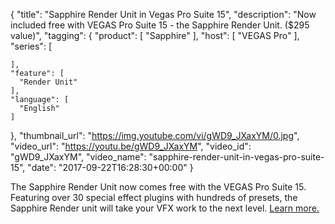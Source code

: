 {
  "title": "Sapphire Render Unit in Vegas Pro Suite 15",
  "description": "Now included free with VEGAS Pro Suite 15 - the Sapphire Render Unit. ($295 value)",
  "tagging": {
    "product": [
      "Sapphire"
    ],
    "host": [
      "VEGAS Pro"
    ],
    "series": [

    ],
    "feature": [
      "Render Unit"
    ],
    "language": [
      "English"
    ]
  },
  "thumbnail_url": "https://img.youtube.com/vi/gWD9_JXaxYM/0.jpg",
  "video_url": "https://youtu.be/gWD9_JXaxYM",
  "video_id": "gWD9_JXaxYM",
  "video_name": "sapphire-render-unit-in-vegas-pro-suite-15",
  "date": "2017-09-22T16:28:30+00:00"
}

The Sapphire Render Unit now comes free with the VEGAS Pro Suite 15. Featuring over 30 special effect plugins with hundreds of presets, the Sapphire Render unit will take your VFX work to the next level. [Learn more.](/products/sapphire-units/render/)
